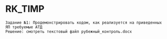 # RK_TIMP
```ShellSession
Задание №1: Продемонстрировать кодом, как реализуется на приведенных ЯП требуемые АТД 
Решение: смотреть текстовый файл рубежный_контроль.docx
```
